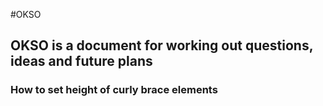 #OKSO

## OKSO is a document for working out questions, ideas and future plans

### How to set height of curly brace elements 